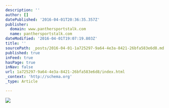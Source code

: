 ```yaml
---
description: ''
author: []
datePublished: '2016-04-01T20:36:35.357Z'
publisher:
  domain: www.panthersportstalk.com
  name: panthersportstalk.com
dateModified: '2016-04-01T19:07:19.803Z'
title: ''
sourcePath: _posts/2016-04-01-1a725297-9a64-4e3a-8421-26bfa583e6d8.md
published: true
inFeed: true
hasPage: true
inNav: false
url: 1a725297-9a64-4e3a-8421-26bfa583e6d8/index.html
_context: 'http://schema.org'
_type: Article

---
```

![](http://www.panthersportstalk.com/images/sponsor_ads/cfu_sm.jpg)